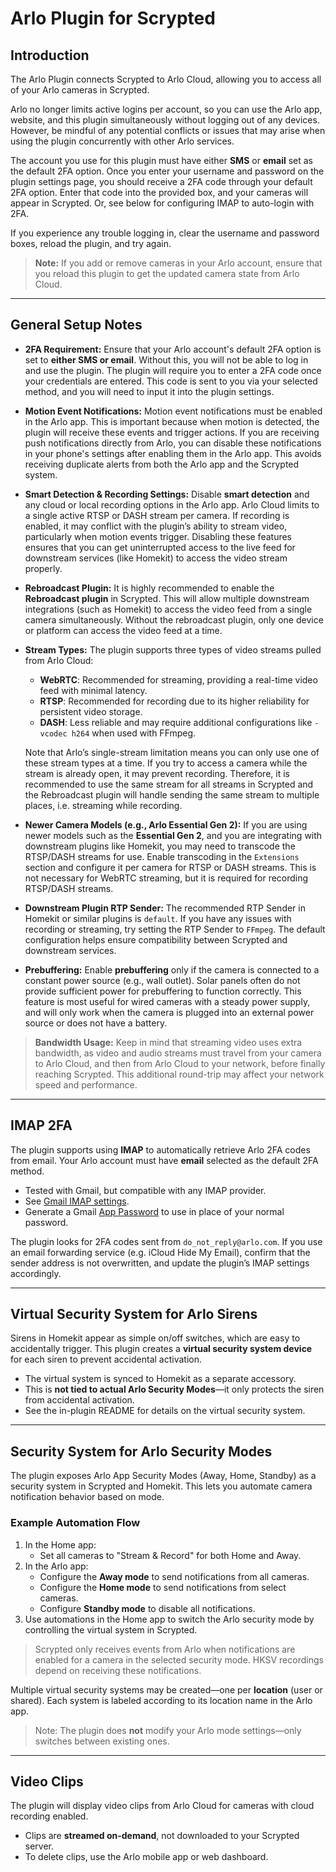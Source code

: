 # Arlo Plugin for Scrypted

## Introduction

The Arlo Plugin connects Scrypted to Arlo Cloud, allowing you to access all of your Arlo cameras in Scrypted.

Arlo no longer limits active logins per account, so you can use the Arlo app, website, and this plugin simultaneously without logging out of any devices. However, be mindful of any potential conflicts or issues that may arise when using the plugin concurrently with other Arlo services.

The account you use for this plugin must have either **SMS** or **email** set as the default 2FA option. Once you enter your username and password on the plugin settings page, you should receive a 2FA code through your default 2FA option. Enter that code into the provided box, and your cameras will appear in Scrypted. Or, see below for configuring IMAP to auto-login with 2FA.

If you experience any trouble logging in, clear the username and password boxes, reload the plugin, and try again.

> **Note:** If you add or remove cameras in your Arlo account, ensure that you reload this plugin to get the updated camera state from Arlo Cloud.

---

## General Setup Notes

- **2FA Requirement:** Ensure that your Arlo account's default 2FA option is set to **either SMS or email**. Without this, you will not be able to log in and use the plugin. The plugin will require you to enter a 2FA code once your credentials are entered. This code is sent to you via your selected method, and you will need to input it into the plugin settings.
  
- **Motion Event Notifications:** Motion event notifications must be enabled in the Arlo app. This is important because when motion is detected, the plugin will receive these events and trigger actions. If you are receiving push notifications directly from Arlo, you can disable these notifications in your phone's settings after enabling them in the Arlo app. This avoids receiving duplicate alerts from both the Arlo app and the Scrypted system.

- **Smart Detection & Recording Settings:** Disable **smart detection** and any cloud or local recording options in the Arlo app. Arlo Cloud limits to a single active RTSP or DASH stream per camera. If recording is enabled, it may conflict with the plugin’s ability to stream video, particularly when motion events trigger. Disabling these features ensures that you can get uninterrupted access to the live feed for downstream services (like Homekit) to access the video stream properly.

- **Rebroadcast Plugin:** It is highly recommended to enable the **Rebroadcast plugin** in Scrypted. This will allow multiple downstream integrations (such as Homekit) to access the video feed from a single camera simultaneously. Without the rebroadcast plugin, only one device or platform can access the video feed at a time.

- **Stream Types:** The plugin supports three types of video streams pulled from Arlo Cloud:
  - **WebRTC**: Recommended for streaming, providing a real-time video feed with minimal latency.
  - **RTSP**: Recommended for recording due to its higher reliability for persistent video storage.
  - **DASH**: Less reliable and may require additional configurations like `-vcodec h264` when used with FFmpeg.

  Note that Arlo’s single-stream limitation means you can only use one of these stream types at a time. If you try to access a camera while the stream is already open, it may prevent recording. Therefore, it is recommended to use the same stream for all streams in Scrypted and the Rebroadcast plugin will handle sending the same stream to multiple places, i.e. streaming while recording.

- **Newer Camera Models (e.g., Arlo Essential Gen 2):** If you are using newer models such as the **Essential Gen 2**, and you are integrating with downstream plugins like Homekit, you may need to transcode the RTSP/DASH streams for use. Enable transcoding in the `Extensions` section and configure it per camera for RTSP or DASH streams. This is not necessary for WebRTC streaming, but it is required for recording RTSP/DASH streams.

- **Downstream Plugin RTP Sender:** The recommended RTP Sender in Homekit or similar plugins is `default`. If you have any issues with recording or streaming, try setting the RTP Sender to `FFmpeg`. The default configuration helps ensure compatibility between Scrypted and downstream services.

- **Prebuffering:** Enable **prebuffering** only if the camera is connected to a constant power source (e.g., wall outlet). Solar panels often do not provide sufficient power for prebuffering to function correctly. This feature is most useful for wired cameras with a steady power supply, and will only work when the camera is plugged into an external power source or does not have a battery.

> **Bandwidth Usage:** Keep in mind that streaming video uses extra bandwidth, as video and audio streams must travel from your camera to Arlo Cloud, and then from Arlo Cloud to your network, before finally reaching Scrypted. This additional round-trip may affect your network speed and performance.

---

## IMAP 2FA

The plugin supports using **IMAP** to automatically retrieve Arlo 2FA codes from email. Your Arlo account must have **email** selected as the default 2FA method.

- Tested with Gmail, but compatible with any IMAP provider.
- See [Gmail IMAP settings](https://support.google.com/mail/answer/7126229?hl=en).
- Generate a Gmail [App Password](https://support.google.com/accounts/answer/185833?hl=en) to use in place of your normal password.

The plugin looks for 2FA codes sent from `do_not_reply@arlo.com`. If you use an email forwarding service (e.g. iCloud Hide My Email), confirm that the sender address is not overwritten, and update the plugin’s IMAP settings accordingly.

---

## Virtual Security System for Arlo Sirens

Sirens in Homekit appear as simple on/off switches, which are easy to accidentally trigger. This plugin creates a **virtual security system device** for each siren to prevent accidental activation.

- The virtual system is synced to Homekit as a separate accessory.
- This is **not tied to actual Arlo Security Modes**—it only protects the siren from accidental activation.
- See the in-plugin README for details on the virtual security system.

---

## Security System for Arlo Security Modes

The plugin exposes Arlo App Security Modes (Away, Home, Standby) as a security system in Scrypted and Homekit. This lets you automate camera notification behavior based on mode.

### Example Automation Flow

1. In the Home app:
   - Set all cameras to "Stream & Record" for both Home and Away.
2. In the Arlo app:
   - Configure the **Away mode** to send notifications from all cameras.
   - Configure the **Home mode** to send notifications from select cameras.
   - Configure **Standby mode** to disable all notifications.
3. Use automations in the Home app to switch the Arlo security mode by controlling the virtual system in Scrypted.

> Scrypted only receives events from Arlo when notifications are enabled for a camera in the selected security mode. HKSV recordings depend on receiving these notifications.

Multiple virtual security systems may be created—one per **location** (user or shared). Each system is labeled according to its location name in the Arlo app.

> Note: The plugin does **not** modify your Arlo mode settings—only switches between existing ones.

---

## Video Clips

The plugin will display video clips from Arlo Cloud for cameras with cloud recording enabled.

- Clips are **streamed on-demand**, not downloaded to your Scrypted server.
- To delete clips, use the Arlo mobile app or web dashboard.
